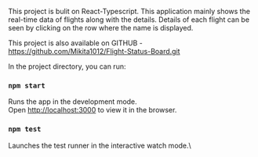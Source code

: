 This project is bulit on React-Typescript. This application mainly shows the real-time data of flights along with the details. Details of each flight can be seen by clicking on the row where the name is displayed. 

This project is also available on GITHUB - https://github.com/Mikita1012/Flight-Status-Board.git


In the project directory, you can run:

### `npm start`

Runs the app in the development mode.\
Open [http://localhost:3000](http://localhost:3000) to view it in the browser.


### `npm test`

Launches the test runner in the interactive watch mode.\




